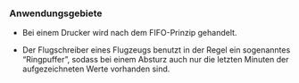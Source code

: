 ### Anwendungsgebiete

- Bei einem Drucker wird nach dem FIFO-Prinzip gehandelt. 

- Der Flugschreiber eines Flugzeugs benutzt in der Regel ein sogenanntes “Ringpuffer”, sodass bei einem Absturz auch nur die letzten Minuten der aufgezeichneten Werte vorhanden sind.
